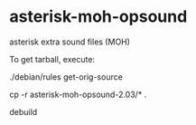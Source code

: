 asterisk-moh-opsound
====================

asterisk extra sound files (MOH)


To get tarball, execute:

 ./debian/rules get-orig-source
 
 cp -r asterisk-moh-opsound-2.03/* .
 
 debuild
